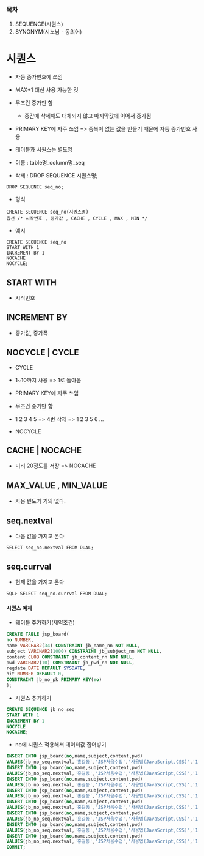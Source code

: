 ### 목차
1. SEQUENCE(시퀀스)
2. SYNONYM(시노님 - 동의어)


# 시퀀스
- 자동 증가번호에 쓰임
- MAX+1 대신 사용 가능한 것
- 무조건 증가만 함 
  - 중간에 삭제해도 대체되지 않고 마지막값에 이어서 증가됨
- PRIMARY KEY에 자주 쓰임 => 중복이 없는 값을 만들기 때문에 자동 증가번호 사용

- 테이블과 시퀀스는 별도임

- 이름 : table명_column명_seq

- 삭제 : DROP SEQUENCE 시퀀스명;
```
DROP SEQUENCE seq_no;
```
- 형식
```
CREATE SEQUENCE seq_no(시퀀스명)
옵션 /* 시작번호 , 증가값 , CACHE , CYCLE , MAX , MIN */
```

- 예시
```
CREATE SEQUENCE seq_no
START WITH 1
INCREMENT BY 1
NOCACHE
NOCYCLE;
```



## START WITH
- 시작번호

## INCREMENT BY
- 증가값, 증가폭

## NOCYCLE | CYCLE
- CYCLE
- 1~10까지 사용 => 1로 돌아옴
- PRIMARY KEY에 자주 쓰임
- 무조건 증가만 함 
- 1 2 3 4 5 => 4번 삭제 => 1 2 3 5 6 ...



- NOCYCLE


## CACHE | NOCACHE
- 미리 20정도를 저장 => NOCACHE

## MAX_VALUE , MIN_VALUE
- 사용 빈도가 거의 없다.

## seq.nextval
- 다음 값을 가지고 온다

```
SELECT seq_no.nextval FROM DUAL;
```

## seq.currval 
- 현재 값을 가지고 온다

```
SQL> SELECT seq_no.currval FROM DUAL;
```

#### 시퀀스 예제

- 테이블 추가하기(제약조건)
```sql
CREATE TABLE jsp_board(
no NUMBER,
name VARCHAR2(34) CONSTRAINT jb_name_nn NOT NULL,
subject VARCHAR2(1000) CONSTRAINT jb_subject_nn NOT NULL,
content CLOB CONSTRAINT jb_content_nn NOT NULL,
pwd VARCHAR2(10) CONSTRAINT jb_pwd_nn NOT NULL,
regdate DATE DEFAULT SYSDATE,
hit NUMBER DEFAULT 0,
CONSTRAINT jb_no_pk PRIMARY KEY(no)
);
```

- 시퀀스 추가하기
```sql
CREATE SEQUENCE jb_no_seq
START WITH 1
INCREMENT BY 1
NOCYCLE 
NOCACHE;
```

- no에 시퀀스 적용해서 데이터값 집어넣기
```sql
INSERT INTO jsp_board(no,name,subject,content,pwd)
VALUES(jb_no_seq.nextval,'홍길동','JSP처음수업','사용법(JavaScript,CSS)','1234');
INSERT INTO jsp_board(no,name,subject,content,pwd)
VALUES(jb_no_seq.nextval,'홍길동','JSP처음수업','사용법(JavaScript,CSS)','1234');
INSERT INTO jsp_board(no,name,subject,content,pwd)
VALUES(jb_no_seq.nextval,'홍길동','JSP처음수업','사용법(JavaScript,CSS)','1234');
INSERT INTO jsp_board(no,name,subject,content,pwd)
VALUES(jb_no_seq.nextval,'홍길동','JSP처음수업','사용법(JavaScript,CSS)','1234');
INSERT INTO jsp_board(no,name,subject,content,pwd)
VALUES(jb_no_seq.nextval,'홍길동','JSP처음수업','사용법(JavaScript,CSS)','1234');
INSERT INTO jsp_board(no,name,subject,content,pwd)
VALUES(jb_no_seq.nextval,'홍길동','JSP처음수업','사용법(JavaScript,CSS)','1234');
INSERT INTO jsp_board(no,name,subject,content,pwd)
VALUES(jb_no_seq.nextval,'홍길동','JSP처음수업','사용법(JavaScript,CSS)','1234');
INSERT INTO jsp_board(no,name,subject,content,pwd)
VALUES(jb_no_seq.nextval,'홍길동','JSP처음수업','사용법(JavaScript,CSS)','1234');
COMMIT;
```

